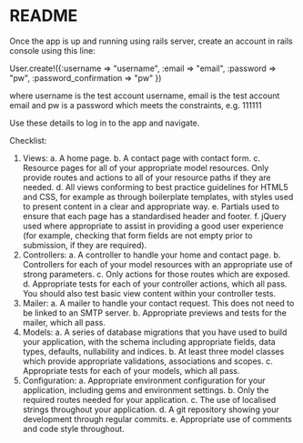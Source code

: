 # README

Once the app is up and running using rails server, create an account in rails console using this line:

User.create!({:username => "username", :email => "email", :password => "pw", :password_confirmation => "pw" })

where username is the test account username, email is the test account email and pw is a password which meets the constraints, e.g. 111111

Use these details to log in to the app and navigate.




Checklist:

1. Views: 
a. A home page.
b. A contact page with contact form.
c. Resource pages for all of your appropriate model resources. Only provide
routes and actions to all of your resource paths if they are needed.
d. All views conforming to best practice guidelines for HTML5 and CSS, for
example as through boilerplate templates, with styles used to present content
in a clear and appropriate way.
e. Partials used to ensure that each page has a standardised header and footer.
f. jQuery used where appropriate to assist in providing a good user experience
(for example, checking that form fields are not empty prior to submission,
if they are required).
2. Controllers:
a. A controller to handle your home and contact page.
b. Controllers for each of your model resources with an appropriate use of
strong parameters.
c. Only actions for those routes which are exposed.
d. Appropriate tests for each of your controller actions, which all pass. You
should also test basic view content within your controller tests.
3. Mailer:
a. A mailer to handle your contact request. This does not need to be linked to
an SMTP server.
b. Appropriate previews and tests for the mailer, which all pass.
4. Models:
a. A series of database migrations that you have used to build your application,
with the schema including appropriate fields, data types, defaults, nullability
and indices.
b. At least three model classes which provide appropriate validations,
associations and scopes.
c. Appropriate tests for each of your models, which all pass.
5. Configuration:
a. Appropriate environment configuration for your application, including
gems and environment settings.
b. Only the required routes needed for your application.
c. The use of localised strings throughout your application.
d. A git repository showing your development through regular commits.
e. Appropriate use of comments and code style throughout.